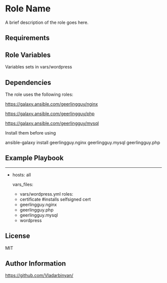 Role Name
=========

A brief description of the role goes here.

Requirements
------------



Role Variables
--------------

Variables sets in vars/wordpress

Dependencies
------------

The role uses the following roles:

https://galaxy.ansible.com/geerlingguy/nginx

https://galaxy.ansible.com/geerlingguy/php

https://galaxy.ansible.com/geerlingguy/mysql

Install them before using

ansible-galaxy install geerlingguy.nginx geerlingguy.mysql geerlingguy.php

Example Playbook
----------------

---
- hosts: all

  vars_files:
    - vars/wordpress.yml 
  roles:
    - certificate #installs selfsigned cert
    - geerlingguy.nginx 
    - geerlingguy.php
    - geerlingguy.mysql
    - wordpress


License
-------

MIT

Author Information
------------------

https://github.com/Vladarbinyan/

